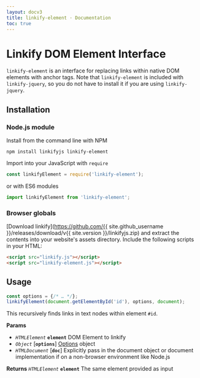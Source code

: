 ```yaml
---
layout: docv3
title: linkify-element · Documentation
toc: true
---
```


# Linkify DOM Element Interface

`linkify-element` is an interface for replacing links within native DOM elements
with anchor tags. Note that `linkify-element` is included with `linkify-jquery`,
so you do not have to install it if you are using `linkify-jquery`.

## Installation

### Node.js module

Install from the command line with NPM

```
npm install linkifyjs linkify-element
```

Import into your JavaScript with `require`
```js
const linkifyElement = require('linkify-element');
```

or with ES6 modules
```js
import linkifyElement from 'linkify-element';
```

### Browser globals

[Download linkify](https://github.com/{{ site.github_username }}/releases/download/v{{ site.version }}/linkifyjs.zip)
and extract the contents into your website's assets directory.
Include the following scripts in your HTML:
```html
<script src="linkify.js"></script>
<script src="linkify-element.js"></script>
```

## Usage

```js
const options = {/* … */};
linkifyElement(document.getElementById('id'), options, document);
```

This recursively finds links in text nodes within element `#id`.

**Params**

* _`HTMLElement`_ **`element`** DOM Element to linkify
* _`Object`_ [**`options`**]  [Options](options.html) object
* _`HTMLDocument`_ [**`doc`**] Explicitly pass in the document object or document implementation if on a non-browser environment like Node.js

**Returns** _`HTMLElement`_ **`element`** The same element provided as input

